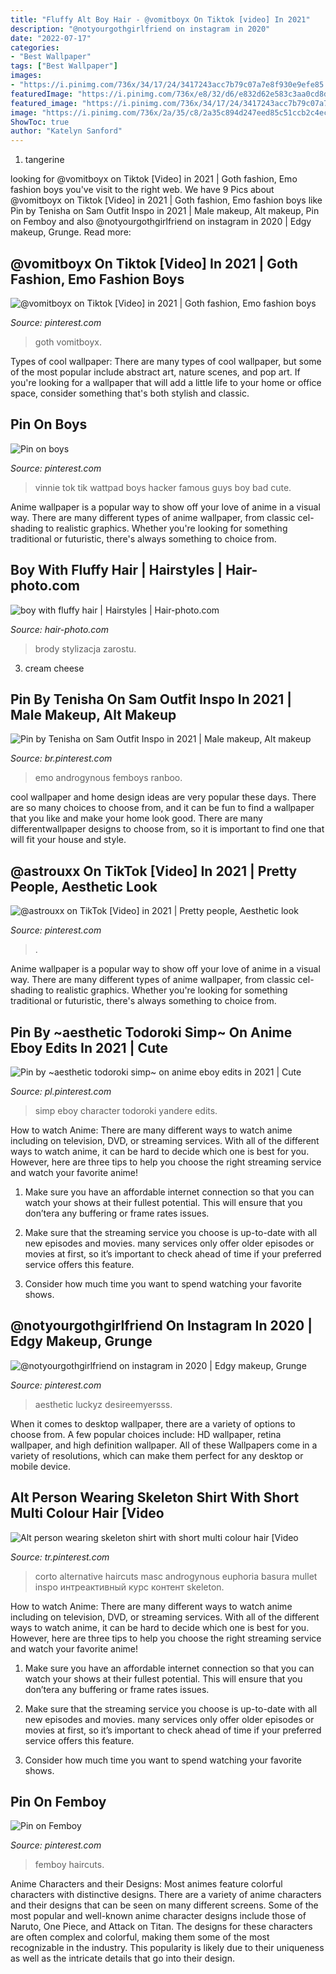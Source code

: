 ```yaml
---
title: "Fluffy Alt Boy Hair - @vomitboyx On Tiktok [video] In 2021"
description: "@notyourgothgirlfriend on instagram in 2020"
date: "2022-07-17"
categories:
- "Best Wallpaper"
tags: ["Best Wallpaper"]
images:
- "https://i.pinimg.com/736x/34/17/24/3417243acc7b79c07a7e8f930e9efe85.jpg"
featuredImage: "https://i.pinimg.com/736x/e8/32/d6/e832d62e583c3aa0cd8d738303accb74.jpg"
featured_image: "https://i.pinimg.com/736x/34/17/24/3417243acc7b79c07a7e8f930e9efe85.jpg"
image: "https://i.pinimg.com/736x/2a/35/c8/2a35c894d247eed85c51ccb2c4ec8984.jpg"
ShowToc: true
author: "Katelyn Sanford"
---
```



1. tangerine 

	

		
looking for @vomitboyx on Tiktok [Video] in 2021 | Goth fashion, Emo fashion boys you've visit to the right web. We have 9 Pics about @vomitboyx on Tiktok [Video] in 2021 | Goth fashion, Emo fashion boys like Pin by Tenisha on Sam Outfit Inspo in 2021 | Male makeup, Alt makeup, Pin on Femboy and also @notyourgothgirlfriend on instagram in 2020 | Edgy makeup, Grunge. Read more:
		
    
## @vomitboyx On Tiktok [Video] In 2021 | Goth Fashion, Emo Fashion Boys

<img loading=lazy src="https://i.pinimg.com/736x/98/be/9b/98be9b71874a02345619ab5536e0b77f.jpg" onerror="this.onerror=null;this.src='https://tse3.mm.bing.net/th?id=OIP.cR4-kbSw2i2GAZR0rOKDOQHaNJ&amp;pid=15.1';" alt="@vomitboyx on Tiktok [Video] in 2021 | Goth fashion, Emo fashion boys">

_Source: pinterest.com_

>goth vomitboyx. 

	

Types of cool wallpaper:
There are many types of cool wallpaper, but some of the most popular include abstract art, nature scenes, and pop art. If you're looking for a wallpaper that will add a little life to your home or office space, consider something that's both stylish and classic.

    
## Pin On Boys

<img loading=lazy src="https://i.pinimg.com/736x/37/2b/b0/372bb0dc9d71e782b9884978faf56c65.jpg" onerror="this.onerror=null;this.src='https://tse4.mm.bing.net/th?id=OIP.cC4jKkB_G6Q_M9M5oQQy2AAAAA&amp;pid=15.1';" alt="Pin on boys">

_Source: pinterest.com_

>vinnie tok tik wattpad boys hacker famous guys boy bad cute. 

	

Anime wallpaper is a popular way to show off your love of anime in a visual way. There are many different types of anime wallpaper, from classic cel-shading to realistic graphics. Whether you're looking for something traditional or futuristic, there's always something to choice from.

    
## Boy With Fluffy Hair | Hairstyles | Hair-photo.com

<img loading=lazy src="http://hair-photo.com/wp-content/uploads/2015/03/trendyhair-1427838321nk48g.png" onerror="this.onerror=null;this.src='https://tse1.mm.bing.net/th?id=OIP.iTGklnzhIsKOgmNF9nOZUwHaJn&amp;pid=15.1';" alt="boy with fluffy hair | Hairstyles | Hair-photo.com">

_Source: hair-photo.com_

>brody stylizacja zarostu. 

	

3. cream cheese 

    
## Pin By Tenisha On Sam Outfit Inspo In 2021 | Male Makeup, Alt Makeup

<img loading=lazy src="https://i.pinimg.com/736x/e8/32/d6/e832d62e583c3aa0cd8d738303accb74.jpg" onerror="this.onerror=null;this.src='https://tse1.mm.bing.net/th?id=OIP.crgkwhKzKtuXnpnZ3DpqxQHaNK&amp;pid=15.1';" alt="Pin by Tenisha on Sam Outfit Inspo in 2021 | Male makeup, Alt makeup">

_Source: br.pinterest.com_

>emo androgynous femboys ranboo. 

	

cool wallpaper and home design ideas are very popular these days. There are so many choices to choose from, and it can be fun to find a wallpaper that you like and make your home look good. There are many differentwallpaper designs to choose from, so it is important to find one that will fit your house and style.

    
## @astrouxx On TikTok [Video] In 2021 | Pretty People, Aesthetic Look

<img loading=lazy src="https://i.pinimg.com/736x/39/26/af/3926af9f26db310c1e8e814194aa4b79.jpg" onerror="this.onerror=null;this.src='https://tse3.mm.bing.net/th?id=OIP.HZNFb06Brh_mig2Q6XrmrgHaNJ&amp;pid=15.1';" alt="@astrouxx on TikTok [Video] in 2021 | Pretty people, Aesthetic look">

_Source: pinterest.com_

>. 

	

Anime wallpaper is a popular way to show off your love of anime in a visual way. There are many different types of anime wallpaper, from classic cel-shading to realistic graphics. Whether you're looking for something traditional or futuristic, there's always something to choice from.

    
## Pin By ~aesthetic Todoroki Simp~ On Anime Eboy Edits In 2021 | Cute

<img loading=lazy src="https://i.pinimg.com/736x/ac/e7/35/ace7358914861e525e2f0196726dcf2e.jpg" onerror="this.onerror=null;this.src='https://tse1.mm.bing.net/th?id=OIP.Su-C2-aYLFWcuoUvsnsQ-AHaHT&amp;pid=15.1';" alt="Pin by ~aesthetic todoroki simp~ on anime eboy edits in 2021 | Cute">

_Source: pl.pinterest.com_

>simp eboy character todoroki yandere edits. 

	

How to watch Anime: There are many different ways to watch anime including on television, DVD, or streaming services.
With all of the different ways to watch anime, it can be hard to decide which one is best for you. However, here are three tips to help you choose the right streaming service and watch your favorite anime!
1. Make sure you have an affordable internet connection so that you can watch your shows at their fullest potential. This will ensure that you don’tera any buffering or frame rates issues.

2. Make sure that the streaming service you choose is up-to-date with all new episodes and movies. many services only offer older episodes or movies at first, so it’s important to check ahead of time if your preferred service offers this feature.

3. Consider how much time you want to spend watching your favorite shows.

    
## @notyourgothgirlfriend On Instagram In 2020 | Edgy Makeup, Grunge

<img loading=lazy src="https://i.pinimg.com/736x/34/17/24/3417243acc7b79c07a7e8f930e9efe85.jpg" onerror="this.onerror=null;this.src='https://tse3.mm.bing.net/th?id=OIP.bzv-VKg9NFWmna5ZwcGNWgHaHa&amp;pid=15.1';" alt="@notyourgothgirlfriend on instagram in 2020 | Edgy makeup, Grunge">

_Source: pinterest.com_

>aesthetic luckyz desireemyersss. 

	

When it comes to desktop wallpaper, there are a variety of options to choose from. A few popular choices include: HD wallpaper, retina wallpaper, and high definition wallpaper. All of these Wallpapers come in a variety of resolutions, which can make them perfect for any desktop or mobile device. 

    
## Alt Person Wearing Skeleton Shirt With Short Multi Colour Hair [Video

<img loading=lazy src="https://i.pinimg.com/736x/2a/35/c8/2a35c894d247eed85c51ccb2c4ec8984.jpg" onerror="this.onerror=null;this.src='https://tse3.mm.bing.net/th?id=OIP.vapAWwcIB3nYv4cEDZSzvgHaNK&amp;pid=15.1';" alt="Alt person wearing skeleton shirt with short multi colour hair [Video">

_Source: tr.pinterest.com_

>corto alternative haircuts masc androgynous euphoria basura mullet inspo интреактивный курс контент skeleton. 

	

How to watch Anime: There are many different ways to watch anime including on television, DVD, or streaming services.
With all of the different ways to watch anime, it can be hard to decide which one is best for you. However, here are three tips to help you choose the right streaming service and watch your favorite anime!
1. Make sure you have an affordable internet connection so that you can watch your shows at their fullest potential. This will ensure that you don’tera any buffering or frame rates issues.

2. Make sure that the streaming service you choose is up-to-date with all new episodes and movies. many services only offer older episodes or movies at first, so it’s important to check ahead of time if your preferred service offers this feature.

3. Consider how much time you want to spend watching your favorite shows.

    
## Pin On Femboy

<img loading=lazy src="https://i.pinimg.com/736x/c8/6f/bc/c86fbc17d98b8f2f985b922f96ba51b7.jpg" onerror="this.onerror=null;this.src='https://tse1.mm.bing.net/th?id=OIP.WW_GyXUjxutU8n7HwHql7gAAAA&amp;pid=15.1';" alt="Pin on Femboy">

_Source: pinterest.com_

>femboy haircuts. 

	

Anime Characters and their Designs: Most animes feature colorful characters with distinctive designs.
There are a variety of anime characters and their designs that can be seen on many different screens. Some of the most popular and well-known anime character designs include those of Naruto, One Piece, and Attack on Titan. The designs for these characters are often complex and colorful, making them some of the most recognizable in the industry. This popularity is likely due to their uniqueness as well as the intricate details that go into their design.

